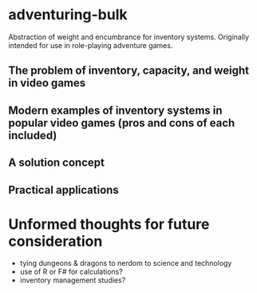 # adventuring-bulk
Abstraction of weight and encumbrance for inventory systems. Originally intended for use in role-playing adventure games.

## The problem of inventory, capacity, and weight in video games

## Modern examples of inventory systems in popular video games (pros and cons of each included)

## A solution concept

## Practical applications

# Unformed thoughts for future consideration
- tying dungeons & dragons to nerdom to science and technology
- use of R or F# for calculations?
- inventory management studies?
